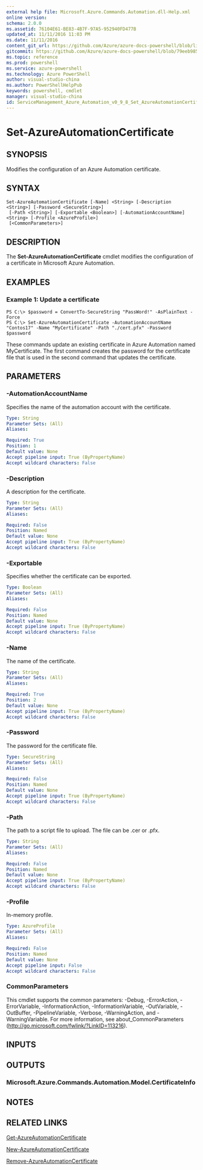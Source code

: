 ```yaml
---
external help file: Microsoft.Azure.Commands.Automation.dll-Help.xml
online version: 
schema: 2.0.0
ms.assetid: 76104E61-BE83-4B7F-97A5-952940FD477B
updated_at: 11/11/2016 11:03 PM
ms.date: 11/11/2016
content_git_url: https://github.com/Azure/azure-docs-powershell/blob/live/azureps-cmdlets-docs/ServiceManagement/Azure.Automation/v0.9.8/Set-AzureAutomationCertificate.md
gitcommit: https://github.com/Azure/azure-docs-powershell/blob/79eeb985ea480979357fb4695832a0c3d29a48bf/azureps-cmdlets-docs/ServiceManagement/Azure.Automation/v0.9.8/Set-AzureAutomationCertificate.md
ms.topic: reference
ms.prod: powershell
ms.service: azure-powershell
ms.technology: Azure PowerShell
author: visual-studio-china
ms.author: PowerShellHelpPub
keywords: powershell, cmdlet
manager: visual-studio-china
id: ServiceManagement_Azure_Automation_v0_9_8_Set_AzureAutomationCertificate_md
---
```


# Set-AzureAutomationCertificate

## SYNOPSIS
Modifies the configuration of an Azure Automation certificate.

## SYNTAX

```
Set-AzureAutomationCertificate [-Name] <String> [-Description <String>] [-Password <SecureString>]
 [-Path <String>] [-Exportable <Boolean>] [-AutomationAccountName] <String> [-Profile <AzureProfile>]
 [<CommonParameters>]
```

## DESCRIPTION
The **Set-AzureAutomationCertificate** cmdlet modifies the configuration of a certificate in Microsoft Azure Automation.

## EXAMPLES

### Example 1: Update a certificate
```
PS C:\> $password = ConvertTo-SecureString "PassWord!" -AsPlainText -Force
PS C:\> Set-AzureAutomationCertificate -AutomationAccountName "Contos17" -Name "MyCertificate" -Path "./cert.pfx" -Password $password
```

These commands update an existing certificate in Azure Automation named MyCertificate.
The first command creates the password for the certificate file that is used in the second command that updates the certificate.

## PARAMETERS

### -AutomationAccountName
Specifies the name of the automation account with the certificate.

```yaml
Type: String
Parameter Sets: (All)
Aliases: 

Required: True
Position: 1
Default value: None
Accept pipeline input: True (ByPropertyName)
Accept wildcard characters: False
```

### -Description
A description for the certificate.

```yaml
Type: String
Parameter Sets: (All)
Aliases: 

Required: False
Position: Named
Default value: None
Accept pipeline input: True (ByPropertyName)
Accept wildcard characters: False
```

### -Exportable
Specifies whether the certificate can be exported.

```yaml
Type: Boolean
Parameter Sets: (All)
Aliases: 

Required: False
Position: Named
Default value: None
Accept pipeline input: True (ByPropertyName)
Accept wildcard characters: False
```

### -Name
The name of the certificate.

```yaml
Type: String
Parameter Sets: (All)
Aliases: 

Required: True
Position: 2
Default value: None
Accept pipeline input: True (ByPropertyName)
Accept wildcard characters: False
```

### -Password
The password for the certificate file.

```yaml
Type: SecureString
Parameter Sets: (All)
Aliases: 

Required: False
Position: Named
Default value: None
Accept pipeline input: True (ByPropertyName)
Accept wildcard characters: False
```

### -Path
The path to a script file to upload. 
The file can be .cer or .pfx.

```yaml
Type: String
Parameter Sets: (All)
Aliases: 

Required: False
Position: Named
Default value: None
Accept pipeline input: True (ByPropertyName)
Accept wildcard characters: False
```

### -Profile
In-memory profile.

```yaml
Type: AzureProfile
Parameter Sets: (All)
Aliases: 

Required: False
Position: Named
Default value: None
Accept pipeline input: False
Accept wildcard characters: False
```

### CommonParameters
This cmdlet supports the common parameters: -Debug, -ErrorAction, -ErrorVariable, -InformationAction, -InformationVariable, -OutVariable, -OutBuffer, -PipelineVariable, -Verbose, -WarningAction, and -WarningVariable. For more information, see about_CommonParameters (http://go.microsoft.com/fwlink/?LinkID=113216).

## INPUTS

## OUTPUTS

### Microsoft.Azure.Commands.Automation.Model.CertificateInfo

## NOTES

## RELATED LINKS

[Get-AzureAutomationCertificate](xref:ServiceManagement/Azure.Automation/v0.9.8/Get-AzureAutomationCertificate.md)

[New-AzureAutomationCertificate](xref:ServiceManagement/Azure.Automation/v0.9.8/New-AzureAutomationCertificate.md)

[Remove-AzureAutomationCertificate](xref:ServiceManagement/Azure.Automation/v0.9.8/Remove-AzureAutomationCertificate.md)


